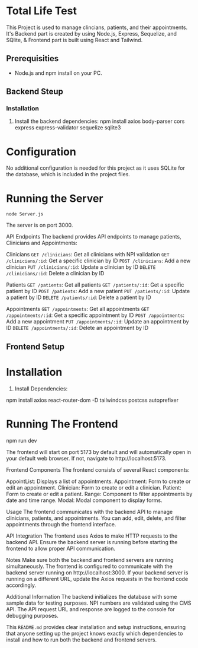 # Total Life Test

This Project is used to manage clincians, patients, and their appointments. It's Backend part is created by using Node.js, Express, Sequelize, and SQlite, & Frontend part is built using React and Tailwind.

## Prerequisities

- Node.js and npm install on your PC.

## Backend Steup
### Installation

1. Install the backend dependencies:
npm install axios body-parser cors express express-validator sequelize sqlite3


# Configuration
No additional configuration is needed for this project as it uses SQLite for the database, which is included in the project files.    

# Running the Server

    node Server.js
The server is on port 3000.

API Endpoints
The backend provides API endpoints to manage patients, Clinicians and Appointments:

Clinicians
`GET /clinicians`: Get all clinicians with NPI validation
`GET /clinicians/:id`: Get a specific clinician by ID
`POST /clinicians`: Add a new clinician
`PUT /clinicians/:id`: Update a clinician by ID
`DELETE /clinicians/:id`: Delete a clinician by ID

Patients
`GET /patients`: Get all patients
`GET /patients/:id`: Get a specific patient by ID
`POST /patients`: Add a new patient
`PUT /patients/:id`: Update a patient by ID
`DELETE /patients/:id`: Delete a patient by ID

Appointments
`GET /appointments`: Get all appointments
`GET /appointments/:id`: Get a specific appointment by ID
`POST /appointments`: Add a new appointment
`PUT /appointments/:id`: Update an appointment by ID
`DELETE /appointments/:id`: Delete an appointment by ID


## Frontend Setup
# Installation

1. Install Dependencies:

npm install axios react-router-dom -D tailwindcss postcss autoprefixer 

# Running The Frontend
 npm run dev

 The frontend will start on port 5173 by default  and will automatically open in your default web browser. If not, navigate to http://localhost:5173.

Frontend Components
The frontend consists of several React components:

AppointList: Displays a list of appointments.
Appointment: Form to create or edit an appointment.
Clinician: Form to create or edit a clinician.
Patient: Form to create or edit a patient.
Range: Component to filter appointments by date and time range.
Modal: Modal component to display forms.

Usage
The frontend communicates with the backend API to manage clinicians, patients, and appointments. You can add, edit, delete, and filter appointments through the frontend interface.

API Integration
The frontend uses Axios to make HTTP requests to the backend API.
Ensure the backend server is running before starting the frontend to allow proper API communication.

Notes
Make sure both the backend and frontend servers are running simultaneously.
The frontend is configured to communicate with the backend server running on http://localhost:3000. If your backend server is running on a different URL, update the Axios requests in the frontend code accordingly.

Additional Information
The backend initializes the database with some sample data for testing purposes.
NPI numbers are validated using the CMS API. The API request URL and response are logged to the console for debugging purposes.


This `README.md` provides clear installation and setup instructions, ensuring that anyone setting up the project knows exactly which dependencies to install and how to run both the backend and frontend servers.
